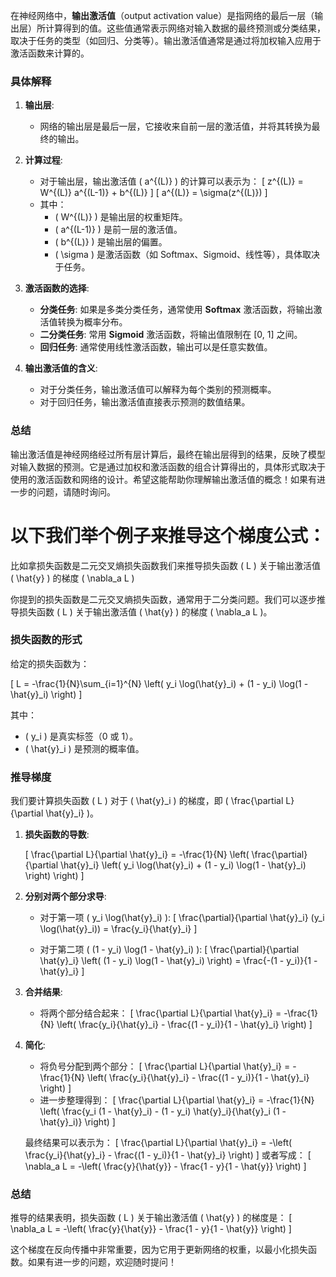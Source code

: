 在神经网络中，**输出激活值**（output activation value）是指网络的最后一层（输出层）所计算得到的值。这些值通常表示网络对输入数据的最终预测或分类结果，取决于任务的类型（如回归、分类等）。输出激活值通常是通过将加权输入应用于激活函数来计算的。

### 具体解释

1. **输出层**:
   - 网络的输出层是最后一层，它接收来自前一层的激活值，并将其转换为最终的输出。

2. **计算过程**:
   - 对于输出层，输出激活值 \( a^{(L)} \) 的计算可以表示为：
     \[
     z^{(L)} = W^{(L)} a^{(L-1)} + b^{(L)}
     \]
     \[
     a^{(L)} = \sigma(z^{(L)})
     \]
   - 其中：
     - \( W^{(L)} \) 是输出层的权重矩阵。
     - \( a^{(L-1)} \) 是前一层的激活值。
     - \( b^{(L)} \) 是输出层的偏置。
     - \( \sigma \) 是激活函数（如 Softmax、Sigmoid、线性等），具体取决于任务。

3. **激活函数的选择**:
   - **分类任务**: 如果是多类分类任务，通常使用 **Softmax** 激活函数，将输出激活值转换为概率分布。
   - **二分类任务**: 常用 **Sigmoid** 激活函数，将输出值限制在 [0, 1] 之间。
   - **回归任务**: 通常使用线性激活函数，输出可以是任意实数值。

4. **输出激活值的含义**:
   - 对于分类任务，输出激活值可以解释为每个类别的预测概率。
   - 对于回归任务，输出激活值直接表示预测的数值结果。

### 总结

输出激活值是神经网络经过所有层计算后，最终在输出层得到的结果，反映了模型对输入数据的预测。它是通过加权和激活函数的组合计算得出的，具体形式取决于使用的激活函数和网络的设计。希望这能帮助你理解输出激活值的概念！如果有进一步的问题，请随时询问。


# 以下我们举个例子来推导这个梯度公式：
比如拿损失函数是二元交叉熵损失函数我们来推导损失函数 \( L \) 关于输出激活值 \( \hat{y} \) 的梯度 \( \nabla_a L \)


你提到的损失函数是二元交叉熵损失函数，通常用于二分类问题。我们可以逐步推导损失函数 \( L \) 关于输出激活值 \( \hat{y} \) 的梯度 \( \nabla_a L \)。

### 损失函数的形式

给定的损失函数为：

\[
L = -\frac{1}{N}\sum_{i=1}^{N} \left( y_i \log(\hat{y}_i) + (1 - y_i) \log(1 - \hat{y}_i) \right)
\]

其中：

- \( y_i \) 是真实标签（0 或 1）。
- \( \hat{y}_i \) 是预测的概率值。

### 推导梯度

我们要计算损失函数 \( L \) 对于 \( \hat{y}_i \) 的梯度，即 \( \frac{\partial L}{\partial \hat{y}_i} \)。

1. **损失函数的导数**:

   \[
   \frac{\partial L}{\partial \hat{y}_i} = -\frac{1}{N} \left( \frac{\partial}{\partial \hat{y}_i} \left( y_i \log(\hat{y}_i) + (1 - y_i) \log(1 - \hat{y}_i) \right) \right)
   \]

2. **分别对两个部分求导**:
   - 对于第一项 \( y_i \log(\hat{y}_i) \):
     \[
     \frac{\partial}{\partial \hat{y}_i} (y_i \log(\hat{y}_i)) = \frac{y_i}{\hat{y}_i}
     \]

   - 对于第二项 \( (1 - y_i) \log(1 - \hat{y}_i) \):
     \[
     \frac{\partial}{\partial \hat{y}_i} \left( (1 - y_i) \log(1 - \hat{y}_i) \right) = \frac{-(1 - y_i)}{1 - \hat{y}_i}
     \]

3. **合并结果**:
   - 将两个部分结合起来：
   \[
   \frac{\partial L}{\partial \hat{y}_i} = -\frac{1}{N} \left( \frac{y_i}{\hat{y}_i} - \frac{(1 - y_i)}{1 - \hat{y}_i} \right)
   \]

4. **简化**:
   - 将负号分配到两个部分：
   \[
   \frac{\partial L}{\partial \hat{y}_i} = -\frac{1}{N} \left( \frac{y_i}{\hat{y}_i} - \frac{(1 - y_i)}{1 - \hat{y}_i} \right)
   \]
   - 进一步整理得到：
   \[
   \frac{\partial L}{\partial \hat{y}_i} = -\frac{1}{N} \left( \frac{y_i (1 - \hat{y}_i) - (1 - y_i) \hat{y}_i}{\hat{y}_i (1 - \hat{y}_i)} \right)
   \]

   最终结果可以表示为：
   \[
   \frac{\partial L}{\partial \hat{y}_i} = -\left( \frac{y_i}{\hat{y}_i} - \frac{(1 - y_i)}{1 - \hat{y}_i} \right)
   \]
   或者写成：
   \[
   \nabla_a L = -\left( \frac{y}{\hat{y}} - \frac{1 - y}{1 - \hat{y}} \right)
   \]

### 总结

推导的结果表明，损失函数 \( L \) 关于输出激活值 \( \hat{y} \) 的梯度是：
\[
\nabla_a L = -\left( \frac{y}{\hat{y}} - \frac{1 - y}{1 - \hat{y}} \right)
\]

这个梯度在反向传播中非常重要，因为它用于更新网络的权重，以最小化损失函数。如果有进一步的问题，欢迎随时提问！
